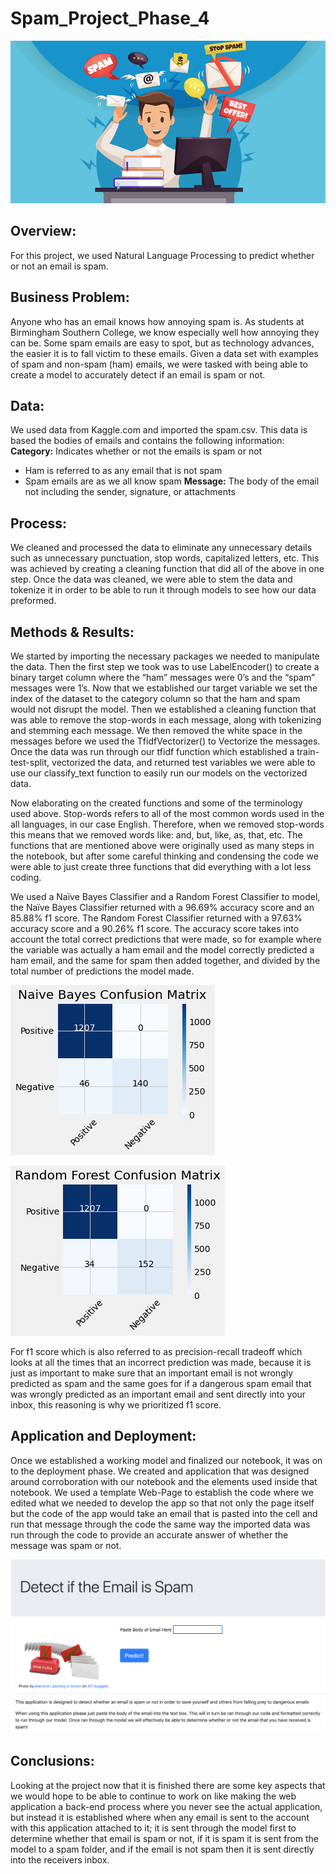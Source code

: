 # Spam_Project_Phase_4
![alt text](https://github.com/EmmaChoate/Spam_Project_Phase_4/blob/main/images/spam_clipart.jpeg)

## Overview:
For this project, we used Natural Language Processing to predict whether or not an email is spam. 

## Business Problem:
Anyone who has an email knows how annoying spam is. As students at Birmingham Southern College, we know especially well how annoying they can be. Some spam emails are easy to spot, but as technology advances, the easier it is to fall victim to these emails. Given a data set with examples of spam and non-spam (ham) emails, we were tasked with being able to create a model to accurately detect if an email is spam or not.

## Data:
We used data from Kaggle.com and imported the spam.csv. This data is based the bodies of emails and contains the following information:
**Category:** Indicates whether or not the emails is spam or not
-	Ham is referred to as any email that is not spam
-	Spam emails are as we all know spam
**Message:** The body of the email not including the sender, signature, or attachments 

## Process:
We cleaned and processed the data to eliminate any unnecessary details such as unnecessary punctuation, stop words, capitalized letters, etc. This was achieved by creating a cleaning function that did all of the above in one step. Once the data was cleaned, we were able to stem the data and tokenize it in order to be able to run it through models to see how our data preformed. 

## Methods & Results:
We started by importing the necessary packages we needed to manipulate the data.  Then the first step we took was to use LabelEncoder() to create a binary target column where the “ham” messages were 0’s and the “spam” messages were 1’s.  Now that we established our target variable we set the index of the dataset to the category column so that the ham and spam would not disrupt the model.  Then we established a cleaning function that was able to remove the stop-words in each message, along with tokenizing and stemming each message.  We then removed the white space in the messages before we used the TfidfVectorizer() to Vectorize the messages.  Once the data was run through our tfidf function which established a train-test-split, vectorized the data, and returned test variables we were able to use our classify_text function to easily run our models on the vectorized data.  

Now elaborating on the created functions and some of the terminology used above.  Stop-words refers to all of the most common words used in the all languages, in our case English.  Therefore, when we removed stop-words this means that we removed words like: and, but, like, as, that, etc. The functions that are mentioned above were originally used as many steps in the notebook, but after some careful thinking and condensing the code we were able to just create three functions that did everything with a lot less coding.  

We used a Naïve Bayes Classifier and a Random Forest Classifier to model, the Naïve Bayes Classifier returned with a 96.69% accuracy score and an 85.88% f1 score.  The Random Forest Classifier returned with a 97.63% accuracy score and a 90.26% f1 score.  The accuracy score takes into account the total correct predictions that were made, so for example where the variable was actually a ham email and the model correctly predicted a ham email, and the same for spam then added together, and divided by the total number of predictions the model made.

![alt text](https://github.com/EmmaChoate/Spam_Project_Phase_4/blob/main/images/nb_confusion_matrix.png)


![alt text](https://github.com/EmmaChoate/Spam_Project_Phase_4/blob/main/images/rf_confusion_matrix.png)


For f1 score which is also referred to as precision-recall tradeoff which looks at all the times that an incorrect prediction was made, because it is just as important to make sure that an important email is not wrongly predicted as spam and the same goes for if a dangerous spam email that was wrongly predicted as an important email and sent directly into your inbox, this reasoning is why we prioritized f1 score.  

## Application and Deployment:
Once we established a working model and finalized our notebook, it was on to the deployment phase.  We created and application that was designed around corroboration with our notebook and the elements used inside that notebook.  We used a template Web-Page to establish the code where we edited what we needed to develop the app so that not only the page itself but the code of the app would take an email that is pasted into the cell and run that message through the code the same way the imported data was run through the code to provide an accurate answer of whether the message was spam or not.

![alt text](https://github.com/EmmaChoate/Spam_Project_Phase_4/blob/main/images/web_app_screenshot.png)


## Conclusions:
Looking at the project now that it is finished there are some key aspects that we would hope to be able to continue to work on like making the web application a back-end process where you never see the actual application, but instead it is established where when any email is sent to the account with this application attached to it; it is sent through the model first to determine whether that email is spam or not, if it is spam it is sent from the model to a spam folder, and if the email is not spam then it is sent directly into the receivers inbox.